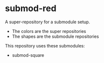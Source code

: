 # submod-red
A super-repository for a submodule setup.

* The colors are the super repositories
* The shapes are the submodule repositories

This repository uses these submodules:

* submod-square

